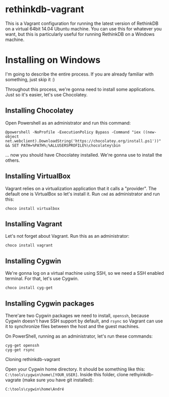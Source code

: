 # rethinkdb-vagrant

This is a Vagrant configuration for running the latest version of RethinkDB on a virtual 64bit 14.04 Ubuntu machine. You can use this for whatever you want, but this is particularly useful for running RethinkDB on a Windows machine.

# Installing on Windows

I'm going to describe the entire process. If you are already familiar with something, just skip it :)

Throughout this process, we're gonna need to install some applications. Just so it's easier, let's use Chocolatey.

Installing Chocolatey
--

Open Powershell as an administrator and run this command:

    @powershell -NoProfile -ExecutionPolicy Bypass -Command "iex ((new-object net.webclient).DownloadString('https://chocolatey.org/install.ps1'))" && SET PATH=%PATH%;%ALLUSERSPROFILE%\chocolatey\bin
    
... now you should have Chocolatey installed. We're gonna use to install the others.

Installing VirtualBox
---

Vagrant relies on a virtualization application that it calls a "provider". The default one is VirtualBox so let's install it. Run `cmd` as administrator and run this:

    choco install virtualbox
    
Installing Vagrant
---

Let's not forget about Vagrant. Run this as an administrator:

    choco install vagrant
    

    
Installing Cygwin
---

We're gonna log on a virtual machine using SSH, so we need a SSH enabled terminal. For that, let's use Cygwin.

    choco install cyg-get


Installing Cygwin packages
---

There'are two Cygwin packages we need to install, `openssh`, because Cygwin doesn't have SSH support by default, and `rsync` so Vagrant can use it to synchronize files between the host and the guest machines.

On PowerShell, running as an administrator, let's run these commands:

    cyg-get openssh
    cyg-get rsync
    
Cloning rethinkdb-vagrant

Open your Cygwin home directory. It should be something like this: `C:\tools\cygwin\home\[YOUR_USER]`. Inside this folder, clone rethyinkdb-vagrate (make sure you have git installed):

    C:\tools\cygwin\home\André

